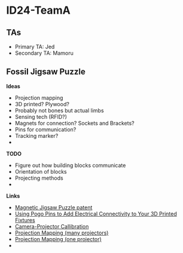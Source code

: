 <h1>ID24-TeamA</h1>

## TAs ##
- Primary TA: Jed
- Secondary TA: Mamoru

<h2>Fossil Jigsaw Puzzle</h2>

**Ideas**
- Projection mapping
- 3D printed? Plywood?
- Probably not bones but actual limbs
- Sensing tech (RFID?)
- Magnets for connection? Sockets and Brackets?
- Pins for communication?
- Tracking marker?
- 

**TODO**
- Figure out how building blocks communicate
- Orientation of blocks
- Projecting methods
- 

**Links**
- [Magnetic Jigsaw Puzzle patent](https://patents.google.com/patent/US4258920A/en)
- [Using Pogo Pins to Add Electrical Connectivity to Your 3D Printed Fixtures](https://www.javelin-tech.com/blog/2016/10/pogo-pins-3d-printed-fixtures/)
- [Camera-Projector Callibration](https://www.researchgate.net/publication/262204503_Simple_Accurate_and_Robust_Projector-Camera_Calibration)
- [Projection Mapping (many projectors)](https://www.researchgate.net/publication/305081970_A_method_for_realistic_3D_projection_mapping_using_multiple_projectors)
- [Projection Mapping (one projector)](https://www.lumenarius.com/how-3d-projection-mapping-works)
- 
